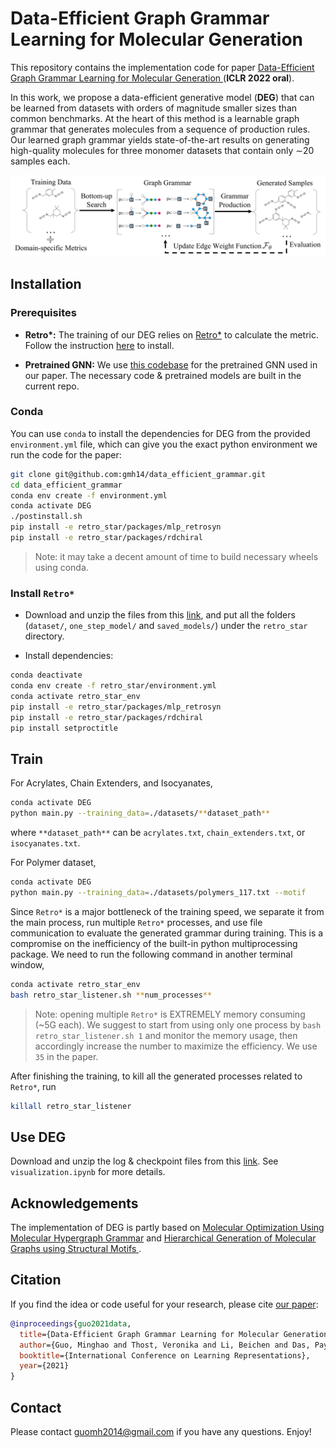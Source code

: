 # Data-Efficient Graph Grammar Learning for Molecular Generation

This repository contains the implementation code for paper [Data-Efficient Graph Grammar Learning for Molecular Generation
](https://openreview.net/forum?id=l4IHywGq6a) (**ICLR 2022 oral**).

In this work, we propose a data-efficient generative model (**DEG**) that can be learned from datasets with orders of
magnitude smaller sizes than common benchmarks. At the heart of this method is a learnable graph grammar that generates molecules from a sequence of production rules. Our learned graph grammar yields state-of-the-art results on generating high-quality molecules for
three monomer datasets that contain only ∼20 samples each.

![overview](assets/pipeline.png)

## Installation

### Prerequisites

- **Retro\*:** The training of our DEG relies on [Retro\*](https://github.com/binghong-ml/retro_star) to calculate the metric. Follow the instruction [here](#conda) to install.

- **Pretrained GNN:** We use [this codebase](https://github.com/snap-stanford/pretrain-gnns) for the pretrained GNN used in our paper. The necessary code & pretrained models are built in the current repo.

### Conda

You can use `conda` to install the dependencies for DEG from the provided `environment.yml` file, which can give you the exact python environment we run the code for the paper:

```bash
git clone git@github.com:gmh14/data_efficient_grammar.git
cd data_efficient_grammar
conda env create -f environment.yml
conda activate DEG
./postinstall.sh
pip install -e retro_star/packages/mlp_retrosyn
pip install -e retro_star/packages/rdchiral
```

> Note: it may take a decent amount of time to build necessary wheels using conda.

### Install `Retro*`

- Download and unzip the files from this [link](https://www.dropbox.com/s/ar9cupb18hv96gj/retro_data.zip?dl=0),
  and put all the folders (`dataset/`, `one_step_model/` and `saved_models/`) under the `retro_star` directory.

- Install dependencies:

```bash
conda deactivate
conda env create -f retro_star/environment.yml
conda activate retro_star_env
pip install -e retro_star/packages/mlp_retrosyn
pip install -e retro_star/packages/rdchiral
pip install setproctitle
```

## Train

For Acrylates, Chain Extenders, and Isocyanates,

```bash
conda activate DEG
python main.py --training_data=./datasets/**dataset_path**
```

where `**dataset_path**` can be `acrylates.txt`, `chain_extenders.txt`, or `isocyanates.txt`.

For Polymer dataset,

```bash
conda activate DEG
python main.py --training_data=./datasets/polymers_117.txt --motif
```

Since `Retro*` is a major bottleneck of the training speed, we separate it from the main process, run multiple `Retro*` processes, and use file communication to evaluate the generated grammar during training. This is a compromise on the inefficiency of the built-in python multiprocessing package. We need to run the following command in another terminal window,

```bash
conda activate retro_star_env
bash retro_star_listener.sh **num_processes**
```

> Note: opening multiple `Retro*` is EXTREMELY memory consuming (~5G each). We suggest to start from using only one process by `bash retro_star_listener.sh 1` and monitor the memory usage, then accordingly increase the number to maximize the efficiency. We use `35` in the paper.

After finishing the training, to kill all the generated processes related to `Retro*`, run

```bash
killall retro_star_listener
```

## Use DEG

Download and unzip the log & checkpoint files from this [link](https://drive.google.com/file/d/12g28WNAgRGzaLtuG6ESg25W-uzlNrpLQ/view?usp=sharing). See `visualization.ipynb` for more details.

## Acknowledgements

The implementation of DEG is partly based on [Molecular Optimization Using Molecular Hypergraph Grammar](https://github.com/ibm-research-tokyo/graph_grammar) and [Hierarchical Generation of Molecular Graphs using Structural Motifs
](https://github.com/wengong-jin/hgraph2graph).

## Citation

If you find the idea or code useful for your research, please cite [our paper](https://openreview.net/forum?id=l4IHywGq6a):

```bib
@inproceedings{guo2021data,
  title={Data-Efficient Graph Grammar Learning for Molecular Generation},
  author={Guo, Minghao and Thost, Veronika and Li, Beichen and Das, Payel and Chen, Jie and Matusik, Wojciech},
  booktitle={International Conference on Learning Representations},
  year={2021}
}
```

## Contact

Please contact guomh2014@gmail.com if you have any questions. Enjoy!
